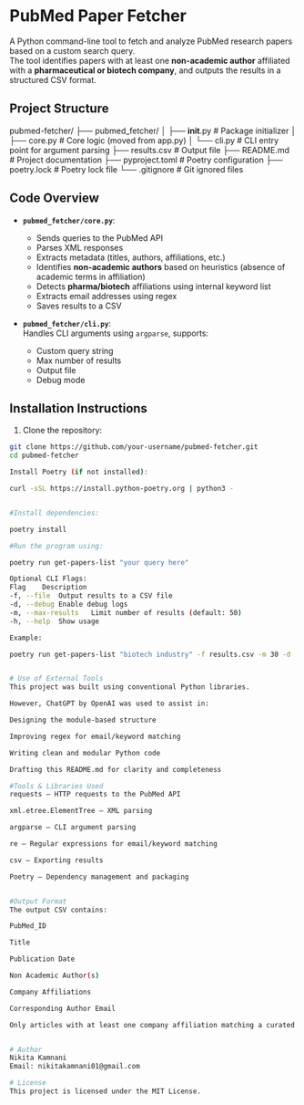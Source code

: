# PubMed Paper Fetcher

A Python command-line tool to fetch and analyze PubMed research papers based on a custom search query.  
The tool identifies papers with at least one **non-academic author** affiliated with a **pharmaceutical or biotech company**, and outputs the results in a structured CSV format.


##  Project Structure

pubmed-fetcher/
├── pubmed_fetcher/
│   ├── __init__.py          # Package initializer
│   ├── core.py              # Core logic (moved from app.py)
│   └── cli.py               # CLI entry point for argument parsing
├── results.csv              # Output file
├── README.md                # Project documentation
├── pyproject.toml           # Poetry configuration
├── poetry.lock              # Poetry lock file
└── .gitignore               # Git ignored files


##  Code Overview

- **`pubmed_fetcher/core.py`**:  
  - Sends queries to the PubMed API  
  - Parses XML responses  
  - Extracts metadata (titles, authors, affiliations, etc.)  
  - Identifies **non-academic authors** based on heuristics (absence of academic terms in affiliation)  
  - Detects **pharma/biotech** affiliations using internal keyword list  
  - Extracts email addresses using regex  
  - Saves results to a CSV

- **`pubmed_fetcher/cli.py`**:  
  Handles CLI arguments using `argparse`, supports:
  - Custom query string
  - Max number of results
  - Output file
  - Debug mode


##  Installation Instructions

1. Clone the repository:

```bash
git clone https://github.com/your-username/pubmed-fetcher.git
cd pubmed-fetcher

Install Poetry (if not installed):

curl -sSL https://install.python-poetry.org | python3 -


#Install dependencies:

poetry install

#Run the program using:

poetry run get-papers-list "your query here"

Optional CLI Flags:
Flag	Description
-f, --file	Output results to a CSV file
-d, --debug	Enable debug logs
-m, --max-results	Limit number of results (default: 50)
-h, --help	Show usage

Example:

poetry run get-papers-list "biotech industry" -f results.csv -m 30 -d


# Use of External Tools
This project was built using conventional Python libraries.

However, ChatGPT by OpenAI was used to assist in:

Designing the module-based structure

Improving regex for email/keyword matching

Writing clean and modular Python code

Drafting this README.md for clarity and completeness

#Tools & Libraries Used
requests – HTTP requests to the PubMed API

xml.etree.ElementTree – XML parsing

argparse – CLI argument parsing

re – Regular expressions for email/keyword matching

csv – Exporting results

Poetry – Dependency management and packaging


#Output Format
The output CSV contains:

PubMed_ID

Title

Publication Date

Non Academic Author(s)

Company Affiliations

Corresponding Author Email

Only articles with at least one company affiliation matching a curated list of pharma/biotech keywords are included.


# Author
Nikita Kamnani
Email: nikitakamnani01@gmail.com

# License
This project is licensed under the MIT License.